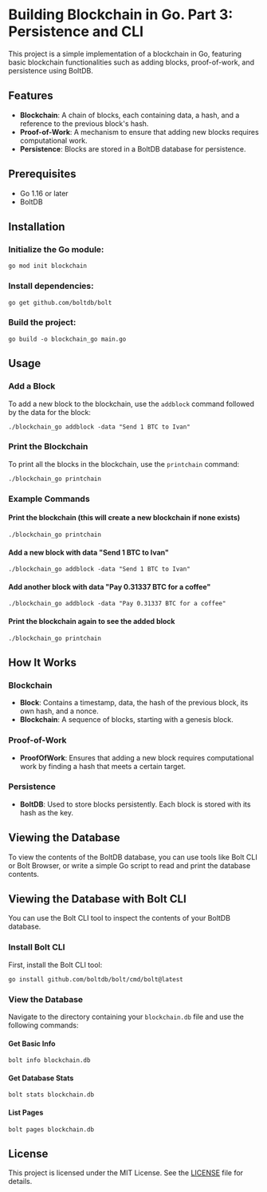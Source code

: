 # Building Blockchain in Go. Part 3: Persistence and CLI

This project is a simple implementation of a blockchain in Go, featuring basic blockchain functionalities such as adding blocks, proof-of-work, and persistence using BoltDB.

## Features

- **Blockchain**: A chain of blocks, each containing data, a hash, and a reference to the previous block's hash.
- **Proof-of-Work**: A mechanism to ensure that adding new blocks requires computational work.
- **Persistence**: Blocks are stored in a BoltDB database for persistence.

## Prerequisites

- Go 1.16 or later
- BoltDB

## Installation

### Initialize the Go module:
```
go mod init blockchain
```
### Install dependencies:
```
go get github.com/boltdb/bolt
```
### Build the project:
```
go build -o blockchain_go main.go
```
## Usage

### Add a Block

To add a new block to the blockchain, use the `addblock` command followed by the data for the block:
```
./blockchain_go addblock -data "Send 1 BTC to Ivan"
```
### Print the Blockchain

To print all the blocks in the blockchain, use the `printchain` command:
```
./blockchain_go printchain
```
### Example Commands

#### Print the blockchain (this will create a new blockchain if none exists)
```
./blockchain_go printchain
```
#### Add a new block with data "Send 1 BTC to Ivan"
```
./blockchain_go addblock -data "Send 1 BTC to Ivan"
```
#### Add another block with data "Pay 0.31337 BTC for a coffee"
```
./blockchain_go addblock -data "Pay 0.31337 BTC for a coffee"
```

#### Print the blockchain again to see the added block
```
./blockchain_go printchain
```

## How It Works

### Blockchain

- **Block**: Contains a timestamp, data, the hash of the previous block, its own hash, and a nonce.
- **Blockchain**: A sequence of blocks, starting with a genesis block.

### Proof-of-Work

- **ProofOfWork**: Ensures that adding a new block requires computational work by finding a hash that meets a certain target.

### Persistence

- **BoltDB**: Used to store blocks persistently. Each block is stored with its hash as the key.

## Viewing the Database

To view the contents of the BoltDB database, you can use tools like Bolt CLI or Bolt Browser, or write a simple Go script to read and print the database contents.

## Viewing the Database with Bolt CLI
You can use the Bolt CLI tool to inspect the contents of your BoltDB database.

### Install Bolt CLI

First, install the Bolt CLI tool:
```
go install github.com/boltdb/bolt/cmd/bolt@latest
```


### View the Database

Navigate to the directory containing your `blockchain.db` file and use the following commands:

#### Get Basic Info
```
bolt info blockchain.db
```
#### Get Database Stats
```
bolt stats blockchain.db
```
#### List Pages
```
bolt pages blockchain.db
```
## License

This project is licensed under the MIT License. See the [LICENSE](LICENSE) file for details.